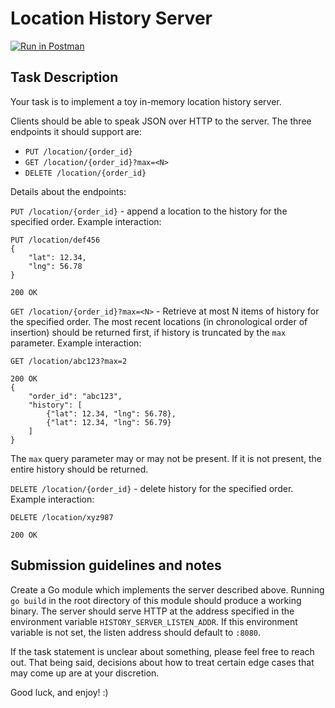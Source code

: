 Location History Server
=======================

[![Run in Postman](https://run.pstmn.io/button.svg)](https://app.getpostman.com/run-collection/15347805-de12a614-c6e4-440b-9454-7cc0003071ff?action=collection%2Ffork&collection-url=entityId%3D15347805-de12a614-c6e4-440b-9454-7cc0003071ff%26entityType%3Dcollection%26workspaceId%3D9cbff614-cfb9-46f6-ae1f-e70f403d7165)

## Task Description

Your task is to implement a toy in-memory location history server.

Clients should be able to speak JSON over HTTP to the server. The three endpoints it should support are:
* `PUT /location/{order_id}`
* `GET /location/{order_id}?max=<N>`
* `DELETE /location/{order_id}`

Details about the endpoints:

`PUT /location/{order_id}` - append a location to the history for the specified order.
Example interaction:
```
PUT /location/def456
{
	"lat": 12.34,
	"lng": 56.78
}

200 OK
```
`GET /location/{order_id}?max=<N>` - Retrieve at most N items of history for the specified order. The most recent locations (in chronological order of insertion) should be returned first, if history is truncated by the `max` parameter.
Example interaction:
```
GET /location/abc123?max=2

200 OK
{
	"order_id": "abc123",
	"history": [
		{"lat": 12.34, "lng": 56.78},
		{"lat": 12.34, "lng": 56.79}
	]
}
```
The `max` query parameter may or may not be present. If it is not present, the entire history should be returned.

`DELETE /location/{order_id}` - delete history for the specified order. Example interaction:
```
DELETE /location/xyz987

200 OK
```
## Submission guidelines and notes

Create a Go module which implements the server described above. Running `go build` in the root directory of this module should produce a working binary. The server should serve HTTP at the address specified in the environment variable `HISTORY_SERVER_LISTEN_ADDR`. If this environment variable is not set, the listen address should default to `:8080`.

If the task statement is unclear about something, please feel free to reach out. That being said, decisions about how to treat certain edge cases that may come up are at your discretion.

Good luck, and enjoy! :)
